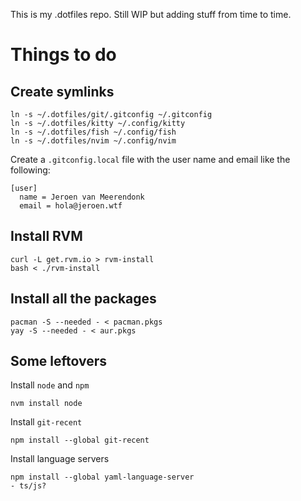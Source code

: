 This is my .dotfiles repo. Still WIP but adding stuff from time to time.

# Things to do

## Create symlinks

```
ln -s ~/.dotfiles/git/.gitconfig ~/.gitconfig
ln -s ~/.dotfiles/kitty ~/.config/kitty
ln -s ~/.dotfiles/fish ~/.config/fish
ln -s ~/.dotfiles/nvim ~/.config/nvim
```

Create a `.gitconfig.local` file with the user name and email like the following:

```
[user]
  name = Jeroen van Meerendonk
  email = hola@jeroen.wtf
```

## Install RVM

```
curl -L get.rvm.io > rvm-install
bash < ./rvm-install
```

## Install all the packages

```
pacman -S --needed - < pacman.pkgs
yay -S --needed - < aur.pkgs
```

## Some leftovers

Install `node` and `npm`

```
nvm install node
```

Install `git-recent`

```
npm install --global git-recent
```

Install language servers

```
npm install --global yaml-language-server
- ts/js?
```
